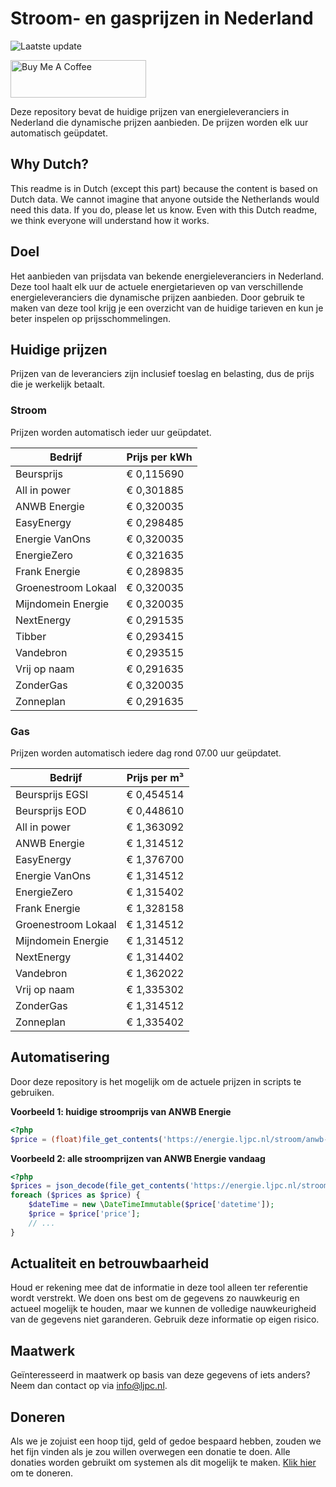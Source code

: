 # Stroom- en gasprijzen in Nederland

![Laatste update](https://img.shields.io/badge/laatste%20update-2024--12--09%2016%3A00%20CET-brightgreen)

<a href="https://www.buymeacoffee.com/Lars-" target="_blank"><img src="https://cdn.buymeacoffee.com/buttons/v2/default-orange.png" alt="Buy Me A Coffee" height="60" style="height: 60px !important;width: 217px !important;" ></a>

Deze repository bevat de huidige prijzen van energieleveranciers in Nederland die dynamische prijzen aanbieden. De prijzen worden elk uur automatisch geüpdatet.

## Why Dutch?

This readme is in Dutch (except this part) because the content is based on Dutch data. We cannot imagine that anyone outside the Netherlands would need this data. If you do, please let us know. Even with this Dutch readme, we think
everyone will understand how it works.

## Doel

Het aanbieden van prijsdata van bekende energieleveranciers in Nederland. Deze tool haalt elk uur de actuele energietarieven op van verschillende energieleveranciers die dynamische prijzen aanbieden. Door gebruik te maken van deze tool
krijg je een overzicht van de huidige tarieven en kun je beter inspelen op prijsschommelingen.

## Huidige prijzen

Prijzen van de leveranciers zijn inclusief toeslag en belasting, dus de prijs die je werkelijk betaalt.

### Stroom

Prijzen worden automatisch ieder uur geüpdatet.

 Bedrijf | Prijs per kWh 
---------|---------------
Beursprijs | € 0,115690
All in power | € 0,301885
ANWB Energie | € 0,320035
EasyEnergy | € 0,298485
Energie VanOns | € 0,320035
EnergieZero | € 0,321635
Frank Energie | € 0,289835
Groenestroom Lokaal | € 0,320035
Mijndomein Energie | € 0,320035
NextEnergy | € 0,291535
Tibber | € 0,293415
Vandebron | € 0,293515
Vrij op naam | € 0,291635
ZonderGas | € 0,320035
Zonneplan | € 0,291635


### Gas

Prijzen worden automatisch iedere dag rond 07.00 uur geüpdatet.

 Bedrijf | Prijs per m³ 
---------|--------------
Beursprijs EGSI | € 0,454514
Beursprijs EOD | € 0,448610
All in power | € 1,363092
ANWB Energie | € 1,314512
EasyEnergy | € 1,376700
Energie VanOns | € 1,314512
EnergieZero | € 1,315402
Frank Energie | € 1,328158
Groenestroom Lokaal | € 1,314512
Mijndomein Energie | € 1,314512
NextEnergy | € 1,314402
Vandebron | € 1,362022
Vrij op naam | € 1,335302
ZonderGas | € 1,314512
Zonneplan | € 1,335402


## Automatisering

Door deze repository is het mogelijk om de actuele prijzen in scripts te gebruiken.

**Voorbeeld 1: huidige stroomprijs van ANWB Energie**

```php
<?php
$price = (float)file_get_contents('https://energie.ljpc.nl/stroom/anwb-energie-nu.txt');

```

**Voorbeeld 2: alle stroomprijzen van ANWB Energie vandaag**

```php
<?php
$prices = json_decode(file_get_contents('https://energie.ljpc.nl/stroom/all-in-power-vandaag.json'),true);
foreach ($prices as $price) {
    $dateTime = new \DateTimeImmutable($price['datetime']);
    $price = $price['price'];
    // ...
}
```

## Actualiteit en betrouwbaarheid

Houd er rekening mee dat de informatie in deze tool alleen ter referentie wordt verstrekt. We doen ons best om de gegevens zo nauwkeurig en actueel mogelijk te houden, maar we kunnen de volledige nauwkeurigheid van de gegevens niet
garanderen. Gebruik deze informatie op eigen risico.

## Maatwerk

Geïnteresseerd in maatwerk op basis van deze gegevens of iets anders? Neem dan contact op
via [info@ljpc.nl](mailto:info@ljpc.nl?subject=Energie%20prijzen).

## Doneren

Als we je zojuist een hoop tijd, geld of gedoe bespaard hebben, zouden we het fijn vinden als je zou willen overwegen een
donatie te doen. Alle donaties worden gebruikt om systemen als dit mogelijk te
maken. [Klik hier](https://www.buymeacoffee.com/Lars-) om te doneren.
